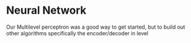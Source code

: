 # Neural Network

Our Multilevel perceptron was a good way to get started, but to build out other algorithms specifically the
encoder/decoder in level 